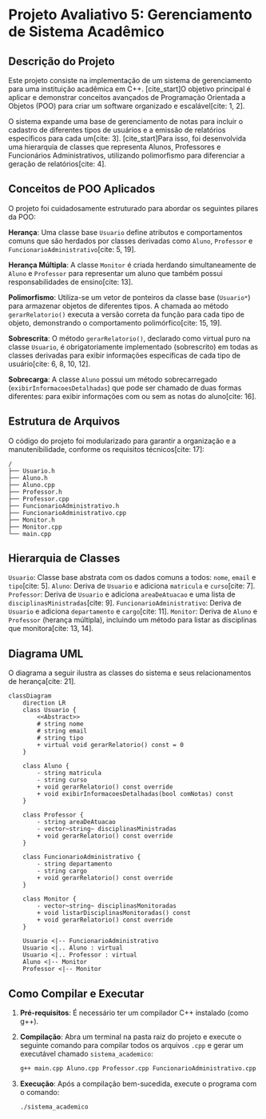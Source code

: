 # Projeto Avaliativo 5: Gerenciamento de Sistema Acadêmico

## Descrição do Projeto

Este projeto consiste na implementação de um sistema de gerenciamento para uma instituição acadêmica em C++. [cite_start]O objetivo principal é aplicar e demonstrar conceitos avançados de Programação Orientada a Objetos (POO) para criar um software organizado e escalável[cite: 1, 2].

O sistema expande uma base de gerenciamento de notas para incluir o cadastro de diferentes tipos de usuários e a emissão de relatórios específicos para cada um[cite: 3]. [cite_start]Para isso, foi desenvolvida uma hierarquia de classes que representa Alunos, Professores e Funcionários Administrativos, utilizando polimorfismo para diferenciar a geração de relatórios[cite: 4].

## Conceitos de POO Aplicados

O projeto foi cuidadosamente estruturado para abordar os seguintes pilares da POO:

**Herança**: Uma classe base `Usuario` define atributos e comportamentos comuns que são herdados por classes derivadas como `Aluno`, `Professor` e `FuncionarioAdministrativo`[cite: 5, 19].

**Herança Múltipla**: A classe `Monitor` é criada herdando simultaneamente de `Aluno` e `Professor` para representar um aluno que também possui responsabilidades de ensino[cite: 13].

**Polimorfismo**: Utiliza-se um vetor de ponteiros da classe base (`Usuario*`) para armazenar objetos de diferentes tipos. A chamada ao método `gerarRelatorio()` executa a versão correta da função para cada tipo de objeto, demonstrando o comportamento polimórfico[cite: 15, 19].

**Sobrescrita**: O método `gerarRelatorio()`, declarado como virtual puro na classe `Usuario`, é obrigatoriamente implementado (sobrescrito) em todas as classes derivadas para exibir informações específicas de cada tipo de usuário[cite: 6, 8, 10, 12].

**Sobrecarga**: A classe `Aluno` possui um método sobrecarregado (`exibirInformacoesDetalhadas`) que pode ser chamado de duas formas diferentes: para exibir informações com ou sem as notas do aluno[cite: 16].

## Estrutura de Arquivos

O código do projeto foi modularizado para garantir a organização e a manutenibilidade, conforme os requisitos técnicos[cite: 17]:

```
/
├── Usuario.h
├── Aluno.h
├── Aluno.cpp
├── Professor.h
├── Professor.cpp
├── FuncionarioAdministrativo.h
├── FuncionarioAdministrativo.cpp
├── Monitor.h
├── Monitor.cpp
└── main.cpp
```

## Hierarquia de Classes

`Usuario`: Classe base abstrata com os dados comuns a todos: `nome`, `email` e `tipo`[cite: 5].
`Aluno`: Deriva de `Usuario` e adiciona `matricula` e `curso`[cite: 7].
`Professor`: Deriva de `Usuario` e adiciona `areaDeAtuacao` e uma lista de `disciplinasMinistradas`[cite: 9].
`FuncionarioAdministrativo`: Deriva de `Usuario` e adiciona `departamento` e `cargo`[cite: 11].
`Monitor`: Deriva de `Aluno` e `Professor` (herança múltipla), incluindo um método para listar as disciplinas que monitora[cite: 13, 14].

## Diagrama UML

O diagrama a seguir ilustra as classes do sistema e seus relacionamentos de herança[cite: 21].

```mermaid
classDiagram
    direction LR
    class Usuario {
        <<Abstract>>
        # string nome
        # string email
        # string tipo
        + virtual void gerarRelatorio() const = 0
    }

    class Aluno {
        - string matricula
        - string curso
        + void gerarRelatorio() const override
        + void exibirInformacoesDetalhadas(bool comNotas) const
    }

    class Professor {
        - string areaDeAtuacao
        - vector~string~ disciplinasMinistradas
        + void gerarRelatorio() const override
    }

    class FuncionarioAdministrativo {
        - string departamento
        - string cargo
        + void gerarRelatorio() const override
    }

    class Monitor {
        - vector~string~ disciplinasMonitoradas
        + void listarDisciplinasMonitoradas() const
        + void gerarRelatorio() const override
    }

    Usuario <|-- FuncionarioAdministrativo
    Usuario <|.. Aluno : virtual
    Usuario <|.. Professor : virtual
    Aluno <|-- Monitor
    Professor <|-- Monitor
```

## Como Compilar e Executar

1.  **Pré-requisitos**: É necessário ter um compilador C++ instalado (como g++).
2.  **Compilação**: Abra um terminal na pasta raiz do projeto e execute o seguinte comando para compilar todos os arquivos `.cpp` e gerar um executável chamado `sistema_academico`:

    ```sh
    g++ main.cpp Aluno.cpp Professor.cpp FuncionarioAdministrativo.cpp Monitor.cpp -o sistema_academico -std=c++17
    ```

3.  **Execução**: Após a compilação bem-sucedida, execute o programa com o comando:

    ```sh
    ./sistema_academico
    ```

